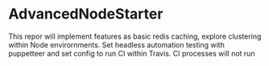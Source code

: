 # AdvancedNodeStarter

This repor will implement features as basic redis caching, explore clustering within Node envirornments. Set headless automation testing with puppetteer and set config to run CI within Travis.
CI processes will not run
